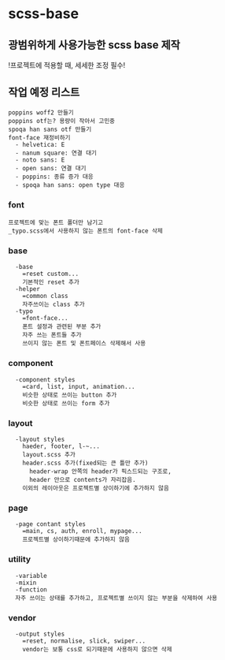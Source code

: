 # scss-base

## 광범위하게 사용가능한 scss base 제작

!프로젝트에 적용할 때, 세세한 조정 필수!

## 작업 예정 리스트

```
poppins woff2 만들기
poppins otf는? 용량이 작아서 고민중
spoqa han sans otf 만들기
font-face 재정비하기
  - helvetica: E
  - nanum square: 연결 대기
  - noto sans: E
  - open sans: 연결 대기
  - poppins: 종류 증가 대응
  - spoqa han sans: open type 대응
```

### font

```
프로젝트에 맞는 폰트 폴더만 남기고
_typo.scss에서 사용하지 않는 폰트의 font-face 삭제
```

### base

```
  -base
    =reset custom...
    기본적인 reset 추가
  -helper
    =common class
    자주쓰이는 class 추가
  -typo
    =font-face...
    폰트 설정과 관련된 부분 추가
    자주 쓰는 폰트들 추가
    쓰이지 않는 폰트 및 폰트페이스 삭제해서 사용
```

### component

```
  -component styles
    =card, list, input, animation...
    비슷한 상태로 쓰이는 button 추가
    비슷한 상태로 쓰이는 form 추가
```

### layout

```
  -layout styles
    haeder, footer, l-~...
    layout.scss 추가
    header.scss 추가(fixed되는 큰 틀만 추가)
      header-wrap 안쪽의 header가 픽스드되는 구조로,
      header 안으로 contents가 자리잡음.
    이외의 레이아웃은 프로젝트별 상이하기에 추가하지 않음
```

### page

```
  -page contant styles
    =main, cs, auth, enroll, mypage...
    프로젝트별 상이하기때문에 추가하지 않음
```

### utility

```
  -variable
  -mixin
  -function
  자주 쓰이는 상태를 추가하고, 프로젝트별 쓰이지 않는 부분을 삭제하여 사용
```

### vendor

```
  -output styles
    =reset, normalise, slick, swiper...
    vendor는 보통 css로 되기때문에 사용하지 않으면 삭제
```
